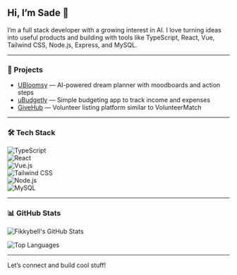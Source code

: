 ## Hi, I’m Sade 👋  
I’m a full stack developer with a growing interest in AI. I love turning ideas into useful products and building with tools like TypeScript, React, Vue, Tailwind CSS, Node.js, Express, and MySQL.

---

### 🚀 Projects
- [UBloomsy](https://github.com/your-username/ubloomsy) — AI-powered dream planner with moodboards and action steps  
- [uBudgetly](https://github.com/your-username/ubudgetly) — Simple budgeting app to track income and expenses  
- [GiveHub](https://github.com/your-username/givehub) — Volunteer listing platform similar to VolunteerMatch  
<!-- Add more as needed -->

---

### 🛠 Tech Stack  
![TypeScript](https://img.shields.io/badge/-TypeScript-3178C6?style=flat&logo=typescript&logoColor=white)  
![React](https://img.shields.io/badge/-React-61DAFB?style=flat&logo=react&logoColor=black)  
![Vue.js](https://img.shields.io/badge/-Vue.js-4FC08D?style=flat&logo=vue.js&logoColor=white)  
![Tailwind CSS](https://img.shields.io/badge/-TailwindCSS-38B2AC?style=flat&logo=tailwind-css&logoColor=white)  
![Node.js](https://img.shields.io/badge/-Node.js-339933?style=flat&logo=node.js&logoColor=white)  
![MySQL](https://img.shields.io/badge/-MySQL-4479A1?style=flat&logo=mysql&logoColor=white)  

---

### 📊 GitHub Stats

![Fikkybell's GitHub Stats](https://github-readme-stats.vercel.app/api?username=fikkybell&show_icons=true&theme=radical)

![Top Languages](https://github-readme-stats.vercel.app/api/top-langs/?username=fikkybell&layout=compact&theme=radical)


---

Let’s connect and build cool stuff!
